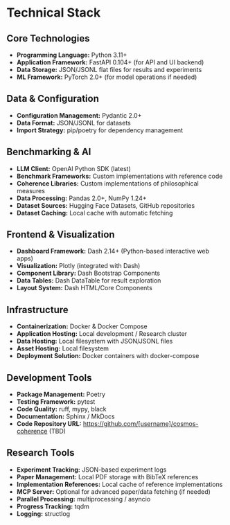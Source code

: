 # Technical Stack

## Core Technologies

- **Programming Language:** Python 3.11+
- **Application Framework:** FastAPI 0.104+ (for API and UI backend)
- **Data Storage:** JSON/JSONL flat files for results and experiments
- **ML Framework:** PyTorch 2.0+ (for model operations if needed)

## Data & Configuration

- **Configuration Management:** Pydantic 2.0+
- **Data Format:** JSON/JSONL for datasets
- **Import Strategy:** pip/poetry for dependency management

## Benchmarking & AI

- **LLM Client:** OpenAI Python SDK (latest)
- **Benchmark Frameworks:** Custom implementations with reference code
- **Coherence Libraries:** Custom implementations of philosophical measures
- **Data Processing:** Pandas 2.0+, NumPy 1.24+
- **Dataset Sources:** Hugging Face Datasets, GitHub repositories
- **Dataset Caching:** Local cache with automatic fetching

## Frontend & Visualization

- **Dashboard Framework:** Dash 2.14+ (Python-based interactive web apps)
- **Visualization:** Plotly (integrated with Dash)
- **Component Library:** Dash Bootstrap Components
- **Data Tables:** Dash DataTable for result exploration
- **Layout System:** Dash HTML/Core Components

## Infrastructure

- **Containerization:** Docker & Docker Compose
- **Application Hosting:** Local development / Research cluster
- **Data Hosting:** Local filesystem with JSON/JSONL files
- **Asset Hosting:** Local filesystem
- **Deployment Solution:** Docker containers with docker-compose

## Development Tools

- **Package Management:** Poetry
- **Testing Framework:** pytest
- **Code Quality:** ruff, mypy, black
- **Documentation:** Sphinx / MkDocs
- **Code Repository URL:** https://github.com/[username]/cosmos-coherence (TBD)

## Research Tools

- **Experiment Tracking:** JSON-based experiment logs
- **Paper Management:** Local PDF storage with BibTeX references
- **Implementation References:** Local cache of reference implementations
- **MCP Server:** Optional for advanced paper/data fetching (if needed)
- **Parallel Processing:** multiprocessing / asyncio
- **Progress Tracking:** tqdm
- **Logging:** structlog
